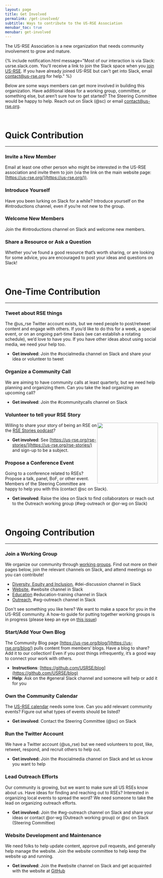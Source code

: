 ```yaml
---
layout: page
title: Get Involved
permalink: /get-involved/
subtitle: Ways to contribute to the US-RSE Association
menubar_toc: true
menubar: get-involved
---
```


The US-RSE Association is a new organization that needs community involvement to grow and mature.  


{% include notification.html message="Most of our interaction is via Slack: usrse.slack.com.  You'll receive a link to join the Slack space when you [join US-RSE](https://us-rse.org/join/).  If you have already joined US-RSE but can't get into Slack, email contact@us-rse.org for help." %}


Below are some ways members can get more involved in building this organization. Have additional ideas for a working group,  committee, or something else, but aren’t sure how to get started? The Steering Committee would be happy to help. Reach out on Slack (@sc) or email [contact@us-rse.org](mailto:contact@us-rse.org).



<br>

# Quick Contribution

---

### Invite a New Member

Email at least one other person who might be interested in the US-RSE association and invite them to join (via the link on the main website page: [https://us-rse.org/](https://us-rse.org/)).  

### Introduce Yourself

Have you been lurking on Slack for a while?  Introduce yourself on the #introductions channel, even if you’re not new to the group.

### Welcome New Members

Join the #introductions channel on Slack and welcome new members.  

### Share a Resource or Ask a Question

Whether you've found a good resource that’s worth sharing, or are looking for some advice, you are encouraged to post your ideas and questions on Slack!  

<br>


# One-Time Contribution

---

### Tweet about RSE things

The @us_rse Twitter account exists, but we need people to post/retweet content and engage with others.  If you’d like to do this for a week, a special event, or on an ongoing part-time basis (we can establish a rotating schedule), we’d love to have you.  If you have other ideas about using social media, we need your help too.

* **Get involved**: Join the #socialmedia channel on Slack and share your idea or volunteer to tweet


### Organize a Community Call

We are aiming to have community calls at least quarterly, but we need help planning and organizing them.  Can you take the lead organizing an upcoming call?  

* **Get involved**: Join the #communitycalls channel on Slack


### Volunteer to tell your RSE Story

<img src="{{ site.baseurl }}/assets/img/cup-coffee-rse-stories-logo.png" width="200px" style="float:right"/>

Willing to share your story of being an RSE on the [RSE Stories podcast](https://us-rse.org/rse-stories/)?

* **Get involved**: See [https://us-rse.org/rse-stories/](https://us-rse.org/rse-stories/) and sign-up to be a subject.


### Propose a Conference Event

Going to a conference related to RSEs?  Propose a talk, panel, BoF, or other event.  Members of the Steering Committee are happy to help you with this (contact @sc on Slack).  

* **Get involved**: Raise the idea on Slack to find collaborators or reach out to the Outreach working group (#wg-outreach or @or-wg on Slack)


<br>


# Ongoing Contribution

---

### Join a Working Group

We organize our community through [working groups](/working-groups/).
Find out more on their pages below, join the relevant channels on Slack,
and attend meetings so you can contribute!

* [Diversity, Equity and Inclusion](/wg/dei/), #dei-discussion channel in Slack
* [Website](/wg/website/), #website channel in Slack
* [Education](/wg/education_training/) #education-training channel in Slack
* [Outreach](/wg/outreach/), #wg-outreach channel in Slack

Don't see something you like here? We want to make a space for you in the US-RSE community. A how-to guide for putting together working groups is in progress (please keep an eye on [this issue](https://github.com/USRSE/outreach-wg/issues/1))

### Start/Add Your Own Blog

The Community Blog page [https://us-rse.org/blog/](https://us-rse.org/blog/) pulls content from members’ blogs.  Have a blog to share?  Add it to our collection!  Even if you post things infrequently, it’s a good way to connect your work with others.

* **Instructions**: [https://github.com/USRSE/blog](https://github.com/USRSE/blog)
* **Help**: Ask on the #general Slack channel and someone will help or add it for you


### Own the Community Calendar

The [US-RSE calendar](https://us-rse.org/calendar/) needs some love.  Can you add relevant community events?  Figure out what types of events should be listed?

* **Get involved**: Contact the Steering Committee (@sc) on Slack


### Run the Twitter Account

We have a Twitter account (@us_rse) but we need volunteers to post, like, retweet, respond, and recruit others to help out.

* **Get involved:** Join the #socialmedia channel on Slack and let us know you want to help


### Lead Outreach Efforts

Our community is growing, but we want to make sure all US RSEs know about us.  Have ideas for finding and reaching out to RSEs?  Interested in organizing local events to spread the word?  We need someone to take the lead on organizing outreach efforts.

* **Get involved:** Join the #wg-outreach channel on Slack and share your ideas or contact @or-wg (Outreach working group) or @sc on Slack (Steering Committee)


### Website Development and Maintenance

We need folks to help update content, approve pull requests, and generally help manage the website.  Join the website committee to help keep the website up and running.

* **Get involved**: Join the #website channel on Slack and get acquainted with the website at [GitHub](https://github.com/USRSE/usrse.github.io)
